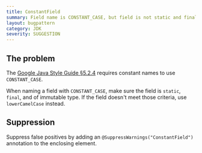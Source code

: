 ```yaml
---
title: ConstantField
summary: Field name is CONSTANT_CASE, but field is not static and final
layout: bugpattern
category: JDK
severity: SUGGESTION
---
```


<!--
*** AUTO-GENERATED, DO NOT MODIFY ***
To make changes, edit the @BugPattern annotation or the explanation in docs/bugpattern.
-->

## The problem
The [Google Java Style Guide §5.2.4][style] requires constant names to use
`CONSTANT_CASE`.

[style]: https://google.github.io/styleguide/javaguide.html#s5.2.4-constant-names

When naming a field with `CONSTANT_CASE`, make sure the field is `static`,
`final`, and of immutable type. If the field doesn't meet those criteria, use
`lowerCamelCase` instead.

## Suppression
Suppress false positives by adding an `@SuppressWarnings("ConstantField")` annotation to the enclosing element.
